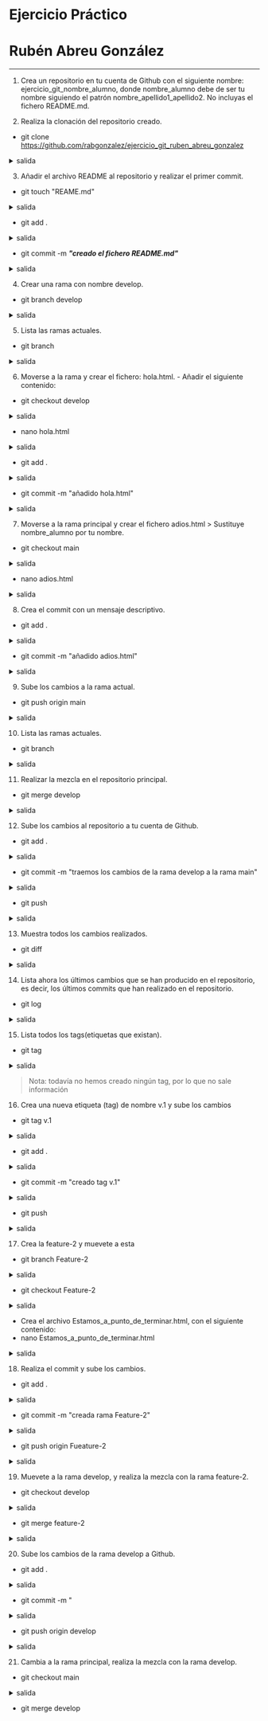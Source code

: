 <div textalign="justify">

# Ejercicio Práctico
# Rubén Abreu González
---
1. Crea un repositorio en tu cuenta de Github con el siguiente nombre: ejercicio_git_nombre_alumno, donde nombre_alumno debe de ser tu nombre siguiendo el patrón nombre_apellido1_apellido2. No incluyas el fichero README.md.

2. Realiza la clonación del repositorio creado.
- git clone https://github.com/rabgonzalez/ejercicio_git_ruben_abreu_gonzalez
<details>
<summary>salida</summary>

```
```
</details>

3. Añadir el archivo README al repositorio y realizar el primer commit.
- git touch "REAME.md"
<details>
<summary>salida</summary>

```
```
</details>

- git add .
<details>
<summary>salida</summary>

```
```
</details>

- git commit -m ___"creado el fichero README.md"___
<details>
<summary>salida</summary>

```code
 [main (commit-raíz) 0a9c838] creado el fichero README.md
 1 file changed, 39 insertions(+)
 create mode 100644 README.md
```
</details>

4. Crear una rama con nombre develop.
- git branch develop
<details>
<summary>salida</summary>

```
```
</details>

5. Lista las ramas actuales.
- git branch
<details>
<summary>salida</summary>

```code
 develop
 * main
```
</details>

6. Moverse a la rama y crear el fichero: hola.html. - Añadir el siguiente contenido: 
- git checkout develop
<details>
<summary>salida</summary>

```code
 M	README.md
 Cambiado a rama 'develop'
```
</details>

- nano hola.html
<details>
<summary>salida</summary>

```
```
</details>

- git add .
<details>
<summary>salida</summary>

```
```
</details>

- git commit -m "añadido hola.html"
<details>
<summary>salida</summary>

```code
 [develop b1b7513] añadido hola.html
 1 file changed, 11 insertions(+)
 create mode 100644 hola.html
```
</details>

7. Moverse a la rama principal y crear el fichero adios.html > Sustituye nombre_alumno por tu nombre.
- git checkout main
<details>
<summary>salida</summary>

```code
 M	README.md
 Cambiado a rama 'main'
 Tu rama está basada en 'origin/main', pero upstream ha  desaparecido.
  (usa "git branch --unset-upstream" para arreglar)
```
</details>

- nano adios.html
<details>
<summary>salida</summary>

```
```
</details>

8. Crea el commit con un mensaje descriptivo.
- git add .
<details>
<summary>salida</summary>

```
```
</details>

- git commit -m "añadido adios.html"
<details>
<summary>salida</summary>

```code
 [main a000351] añadido adios.html
 2 files changed, 109 insertions(+), 1 deletion(-)
 create mode 100644 adios.html
```
</details>

9. Sube los cambios a la rama actual.
- git push origin main
<details>
<summary>salida</summary>

```code
    Username for 'https://github.com': rabgonzalez
    Password for 'https://rabgonzalez@github.com': 
    Enumerando objetos: 13, listo.
    Contando objetos: 100% (13/13), listo.
    Compresión delta usando hasta 4 hilos
    Comprimiendo objetos: 100% (12/12), listo.
    Escribiendo objetos: 100% (13/13), 2.10 KiB | 2.10 MiB/s, listo.
    Total 13 (delta 5), reusados 0 (delta 0), pack-reusados 0
    remote: Resolving deltas: 100% (5/5), done.
    To https://github.com/rabgonzalez/ejercicio_git_ruben_abreu_gonzalez
    * [new branch]      main -> main
```
</details>

10. Lista las ramas actuales.
- git branch
<details>
<summary>salida</summary>

```code
  develop
 * main
```
</details>

11. Realizar la mezcla en el repositorio principal.
- git merge develop
<details>
<summary>salida</summary>

```code
 hola.html | 11 +++++++++++
 1 file changed, 11 insertions(+)
 create mode 100644 hola.html
```
</details>

12. Sube los cambios al repositorio a tu cuenta de Github.
- git add .
<details>
<summary>salida</summary>

```
```
</details>

- git commit -m "traemos los cambios de la rama develop a la rama main"
<details>
<summary>salida</summary>

```code
 [main ce8b298] traemos los cambios de la rama develop  a la rama main
 1 file changed, 65 insertions(+)
```
</details>

- git push
<details>
<summary>salida</summary>

```code
Username for 'https://github.com': rabgonzalez
Password for 'https://rabgonzalez@github.com': 
Enumerando objetos: 12, listo.
Contando objetos: 100% (12/12), listo.
Compresión delta usando hasta 4 hilos
Comprimiendo objetos: 100% (8/8), listo.
Escribiendo objetos: 100% (8/8), 1.62 KiB | 1.62 MiB/s, listo.
Total 8 (delta 1), reusados 0 (delta 0), pack-reusados 0
remote: Resolving deltas: 100% (1/1), completed with 1 local object.
To https://github.com/rabgonzalez/ejercicio_git_ruben_abreu_gonzalez
   a9f0ec2..ce8b298  main -> main
```
</details>

13. Muestra todos los cambios realizados.
- git diff
<details>
<summary>salida</summary>

```code
    diff --git a/README.md b/README.md
    index 82bae28..b6b672e 100644
    --- a/README.md
    +++ b/README.md
    @@ -198,6 +198,8 @@
    <summary>salida</summary>
    
    ```code
    + [main ce8b298] traemos los cambios de la rama develop  a la rama main
    + 1 file changed, 65 insertions(+)
    ```
    </details>
    
    @@ -205,6 +207,26 @@
    <details>
    <summary>salida</summary>
    
    +```code
    +Username for 'https://github.com': rabgonzalez
    +Password for 'https://rabgonzalez@github.com': 
    +Enumerando objetos: 12, listo.
    +Contando objetos: 100% (12/12), listo.
    +Compresión delta usando hasta 4 hilos
    +Comprimiendo objetos: 100% (8/8), listo.
    +Escribiendo objetos: 100% (8/8), 1.62 KiB | 1.62 MiB/s, listo.
    +Total 8 (delta 1), reusados 0 (delta 0), pack-reusados 0
    +remote: Resolving deltas: 100% (1/1), completed with 1 local object.
    +To https://github.com/rabgonzalez/ejercicio_git_ruben_abreu_gonzalez
    +   a9f0ec2..ce8b298  main -> main
    +```
    +</details>
    +
    +13. Muestra todos los cambios realizados.
    +- git diff
    +<details>
    +<summary>salida</summary>
    +
```
</details>

14. Lista ahora los últimos cambios que se han producido en el repositorio, es decir, los últimos commits que han realizado en el repositorio.
- git log
<details>
<summary>salida</summary>

```code
    commit ce8b2980d70366c05a4af8a1bb28b6e94458089c (HEAD -> main, origin/main)
    Author: rabgonzalez <rubalba.rag@gmail.comgit config --global user.name rabgonzalez>
    Date:   Wed Oct 18 15:32:00 2023 +0100

        traemos los cambios de la rama develop a la rama main

    commit 1ac2997985b24f091db7a1828231526053fb4747
    Merge: a9f0ec2 b1b7513
    Author: rabgonzalez <rubalba.rag@gmail.comgit config --global user.name rabgonzalez>
    Date:   Wed Oct 18 15:29:11 2023 +0100

        mezclamos las ramas Merge branch 'develop'

    commit a9f0ec2ce2514039a2afca48aedafd64f605b571
    Author: rabgonzalez <rubalba.rag@gmail.comgit config --global user.name rabgonzalez>
    Date:   Wed Oct 18 15:25:06 2023 +0100

        subimos los cambios

    commit b1b7513e00a5de250959875dc6cc3cc424f04459 (develop)
    Author: rabgonzalez <rubalba.rag@gmail.comgit config --global user.name rabgonzalez>
    Date:   Wed Oct 18 15:22:40 2023 +0100

        añadido hola.html

    commit b1d417305b7e0ffc30aa04ab29f0a0aee04039ae
    Author: rabgonzalez <rubalba.rag@gmail.comgit config --global user.name rabgonzalez>
    Date:   Wed Oct 18 15:21:33 2023 +0100

        añadido adios.html

    commit a000351cfa8b2d7e639439cf3b26c9d94023bb2b
    Author: rabgonzalez <rubalba.rag@gmail.comgit config --global user.name rabgonzalez>
    Date:   Wed Oct 18 15:20:53 2023 +0100

        añadido adios.html

    commit 0a9c838f20c5b8076f2d11dba4086b3df33dcfa1
    Author: rabgonzalez <rubalba.rag@gmail.comgit config --global user.name rabgonzalez>
    Date:   Wed Oct 18 15:05:10 2023 +0100

        creado el fichero README.md
```
</details>

15. Lista todos los tags(etiquetas que existan).
- git tag
<details>
<summary>salida</summary>

```
```
</details>

> Nota: todavía no hemos creado ningún tag, por lo que no sale información

16. Crea una nueva etiqueta (tag) de nombre v.1 y sube los cambios
- git tag v.1
<details>
<summary>salida</summary>

```
```
</details>

- git add .
<details>
<summary>salida</summary>

```
```
</details>

- git commit -m "creado tag v.1"
<details>
<summary>salida</summary>

```code
 [main 18b708e] creado tag v.1
 1 file changed, 155 insertions(+)
```
</details>

- git push
<details>
<summary>salida</summary>

```code
    Username for 'https://github.com': rabgonzalez
    Password for 'https://rabgonzalez@github.com': 
    Enumerando objetos: 5, listo.
    Contando objetos: 100% (5/5), listo.
    Compresión delta usando hasta 4 hilos
    Comprimiendo objetos: 100% (3/3), listo.
    Escribiendo objetos: 100% (3/3), 2.38 KiB | 2.38 MiB/s, listo.
    Total 3 (delta 0), reusados 0 (delta 0), pack-reusados 0
    To https://github.com/rabgonzalez/ejercicio_git_ruben_abreu_gonzalez
    ce8b298..18b708e  main -> main
```
</details>

17. Crea la feature-2 y muevete a esta
- git branch Feature-2
<details>
<summary>salida</summary>

```
```
</details>

- git checkout Feature-2
<details>
<summary>salida</summary>

```code
 M	README.md
 Cambiado a rama 'feature-2'
```
</details>

- Crea el archivo Estamos_a_punto_de_terminar.html, con el siguiente contenido:
- nano Estamos_a_punto_de_terminar.html
<details>
<summary>salida</summary>

```
```
</details>

18. Realiza el commit y sube los cambios.
- git add .
<details>
<summary>salida</summary>

```
```
</details>

- git commit -m "creada rama Feature-2"
<details>
<summary>salida</summary>

```code
 [feature-2 aa2c345] creada rama feature-2
 2 files changed, 31 insertions(+), 2 deletions(-)
 create mode 100644 Estamos_a_punto_de_terminar.html
```
</details>

- git push origin Fueature-2
<details>
<summary>salida</summary>

```code
    Username for 'https://github.com': rabgonzalez
    Password for 'https://rabgonzalez@github.com': 
    Enumerando objetos: 6, listo.
    Contando objetos: 100% (6/6), listo.
    Compresión delta usando hasta 4 hilos
    Comprimiendo objetos: 100% (4/4), listo.
    Escribiendo objetos: 100% (4/4), 871 bytes | 871.00 KiB/s, listo.
    Total 4 (delta 1), reusados 0 (delta 0), pack-reusados 0
    remote: Resolving deltas: 100% (1/1), completed with 1 local object.
    remote: 
    remote: Create a pull request for 'feature-2' on GitHub by visiting:
    remote:      https://github.com/rabgonzalez/ejercicio_git_ruben_abreu_gonzalez/pull/new/feature-2
    remote: 
    To https://github.com/rabgonzalez/ejercicio_git_ruben_abreu_gonzalez
    * [new branch]      feature-2 -> feature-2
```
</details>

19. Muevete a la rama develop, y realiza la mezcla con la rama feature-2.
- git checkout develop
<details>
<summary>salida</summary>

```code
 Cambiado a rama 'develop'
```
</details>

- git merge feature-2
<details>
<summary>salida</summary>

```code
 Actualizando b1b7513..aa2c345
 Fast-forward
 Estamos_a_punto_de_terminar.html |  11 ++
 README.md                        | 348 ++++++++++++++++++++++++++++++++++++++-
 adios.html                       |  10 ++
 3 files changed, 368 insertions(+), 1 deletion(-)
 create mode 100644 Estamos_a_punto_de_terminar.html
 create mode 100644 adios.html
```
</details>

20. Sube los cambios de la rama develop a Github.
- git add .
<details>
<summary>salida</summary>

```
```
</details>

- git commit -m "
<details>
<summary>salida</summary>

```code
 En la rama develop
 nada para hacer commit, el árbol de trabajo está limpio
```
</details>

- git push origin develop
<details>
<summary>salida</summary>

```code
Username for 'https://github.com': rabgonzalez
Password for 'https://rabgonzalez@github.com': 
Total 0 (delta 0), reusados 0 (delta 0), pack-reusados 0
remote: 
remote: Create a pull request for 'develop' on GitHub by visiting:
remote:      https://github.com/rabgonzalez/ejercicio_git_ruben_abreu_gonzalez/pull/new/develop
remote: 
To https://github.com/rabgonzalez/ejercicio_git_ruben_abreu_gonzalez
 * [new branch]      develop -> develop
```
</details>

21. Cambia a la rama principal, realiza la mezcla con la rama develop.
- git checkout main
<details>
<summary>salida</summary>

```code
 Cambiado a rama 'main'
 Tu rama está adelantada a 'origin/main' por 1 commit.
  (usa "git push" para publicar tus commits locales) 
```
</details>

- git merge develop

</div>
